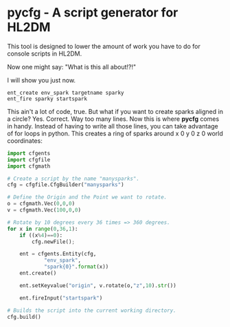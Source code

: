 pycfg - A script generator for HL2DM
=====

This tool is designed to lower the amount of work you have to do for console scripts in HL2DM.

Now one might say: "What is this all about!?!"

I will show you just now.

```
ent_create env_spark targetname sparky
ent_fire sparky startspark
```

This ain't a lot of code, true. But what if you want to create sparks aligned in a circle? Yes. Correct. Way too many lines. Now this is where <b>pycfg</b> comes in handy. Instead of having to write all those lines, you can take advantage of for loops in python. This creates a ring of sparks around x 0 y 0 z 0 world coordinates:

```python
import cfgents
import cfgfile
import cfgmath

# Create a script by the name "manysparks".
cfg = cfgfile.CfgBuilder("manysparks")

# Define the Origin and the Point we want to rotate.
o = cfgmath.Vec(0,0,0)
v = cfgmath.Vec(100,0,0)

# Rotate by 10 degrees every 36 times => 360 degrees.
for x in range(0,36,1):
    if ((x%4)==0):
        cfg.newFile();

    ent = cfgents.Entity(cfg,
            "env_spark",
            "spark{0}".format(x))
    ent.create()

    ent.setKeyvalue("origin", v.rotate(o,"z",10).str())

    ent.fireInput("startspark")

# Builds the script into the current working directory.
cfg.build()
```

